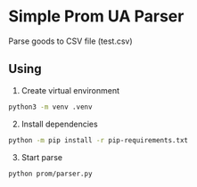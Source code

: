 # Simple Prom UA Parser
Parse goods to CSV file (test.csv)

## Using

1. Create virtual environment

```sh
python3 -m venv .venv
```

2. Install dependencies

```sh
python -m pip install -r pip-requirements.txt
```

3. Start parse

```sh
python prom/parser.py
```

